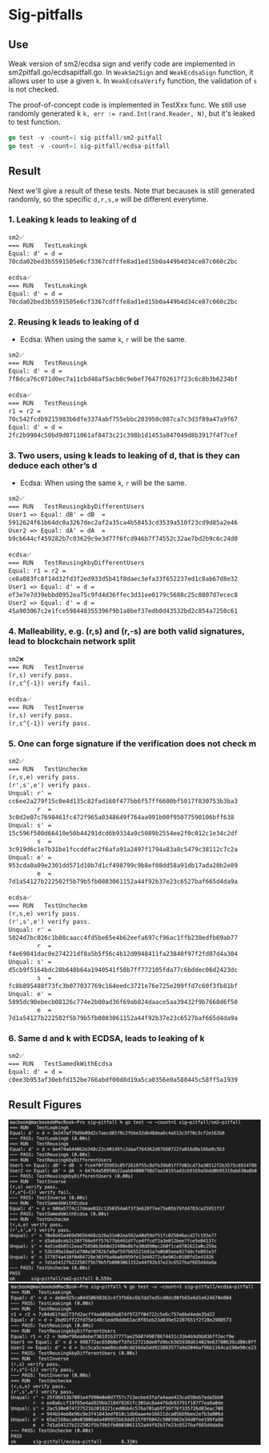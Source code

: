# Sig-pitfalls

## Use

Weak version of sm2/ecdsa sign and verify code are implemented in sm2pitfall.go/ecdsapitfall.go. In ``WeakSm2Sign`` and ``WeakEcdsaSign`` function, it allows user to use a given ``k``. In ``WeakEcdsaVerify`` function, the validation of ``s`` is not checked.

The proof-of-concept code is implemented in TestXxx func. We still use randomly generated k ``k, err := rand.Int(rand.Reader, N)``, but it's leaked to test function.

```go
go test -v -count=1 sig-pitfall/sm2-pitfall
go test -v -count=1 sig-pitfall/ecdsa-pitfall
```

## Result

Next we'll give a result of these tests. Note that because``k`` is still generated randomly, so the specific ``d,r,s,e`` will be different everytime.

### 1. Leaking k leads to leaking of d

```blank
sm2✅
=== RUN   TestLeakingk
Equal: d' = d = 70cda02bed3b5591505e6cf3367cdfffe8ad1ed15b0a449b4d34ce87c060c2bc

ecdsa✅
=== RUN   TestLeakingk
Equal: d' = d = 70cda02bed3b5591505e6cf3367cdfffe8ad1ed15b0a449b4d34ce87c060c2bc
```

### 2. Reusing k leads to leaking of d

- Ecdsa: When using the same `k`, `r` will be the same.

```blank
sm2✅
=== RUN   TestReusingk
Equal: d' = d = 7f8dca76c071d0ec7a11cbd48af5acb0c9ebef7647f02617f23c6c8b3b6234bf

ecdsa✅
=== RUN   TestReusingk
r1 = r2 = 70c542fcdb9215983b6dfe3374abf755ebbc203950c087ca7c3d3f89a47a9f67
Equal: d' = d = 2fc2b9904c50bd9d0711061af8473c21c398b1d1453a847049d8b3917f4f7cef
```

### 3. Two users, using k leads to leaking of d, that is they can deduce each other’s d

- Ecdsa: When using the same `k`, `r` will be the same.

```blank
sm2✅
=== RUN   TestReusingkbyDifferentUsers
User1 => Equal: dB' = dB  = 5912624f61b64dc0a3267dec2af2a35ca4b58453cd3539a510f23cd9d85a2e46
User2 => Equal: dA' = dA  = b9cb644cf459282b7c03629c9e3d77f6fcd946b7f74552c32ae7bd2b9c6c24d0

ecdsa✅
=== RUN   TestReusingkbyDifferentUsers
Equal: r1 = r2 = ce8a083fc8f14d32fd3f2ed933d5b41f8daec3efa33f652237ed1c8ab67d8e32
User1 => Equal: d' = d = ef3e7e7d39ebbd0952ea75c9fd4d36ffec3d31ee0179c5688c25c8807d7ecec8
User2 => Equal: d' = d = 45a903067c2e1fce598448355396f9b1a8bef37edb0d43532bd2c854a7250c61
```

### 4. Malleability, e.g. (r,s) and (r,-s) are both valid signatures, lead to blockchain network split

```blank
sm2❌
=== RUN   TestInverse
(r,s) verify pass.
(r,s^{-1}) verify fail.

ecdsa✅
=== RUN   TestInverse
(r,s) verify pass.
(r,s^{-1}) verify pass.
```

### 5. One can forge signature if the verification does not check m

```blank
sm2✅
=== RUN   TestUncheckm
(r,s,e) verify pass.
(r',s',e') verify pass.
Unqual: r' = cc6ee2a279f15c0e4d135c82fad160f477bb6f57ff6600bf5017f830753b3ba3
        r  = 3c0d2e07c7698461fc472f965a0348649f764aa991b00f95077590106bff638
Unqual: s' = 15c596f500d66410e50b44291dcd6b9334a9c5089b2554ee2f0c012c1e34c2df
        s  = 3c919d6c1e7b31be1fccddfac2f6afa91a2497f1794a83a8c5479c38112c7c2a
Unqual: e' = 953cda0a09e2301dd571d10b7d1cf498799c9b8ef08dd58a91db17ada20b2e89
        e  = 7d1a54127b222502f5b79b5fb0803061152a44f92b37e23c6527baf665d4da9a

ecdsa✅
=== RUN   TestUncheckm
(r,s,e) verify pass.
(r',s',e') verify pass.
Unqual: r' = 5024d7bc026c1b08caacc4fd5be65e4b62eefa697cf96ac1ffb230edfb69ab77
        r  = f4e69841dac0e274221df8a5b5f56c4b12d0948411fa23840f97f2fd07d4a304
Unqual: s' = d5cb9f5164bdc28b648b64a1940541f58b7ff772105fda77c6bddec06d2423dc
        s  = fc8b895488f73fc3b077037769c164eedc3721e76e725e209ffd7c60f3fb81bf
Unqual: e' = 5895dc90ebecb08126c774e2b00ad36f69ab824daace5aa39432f9b7668d6f50
        e  = 7d1a54127b222502f5b79b5fb0803061152a44f92b37e23c6527baf665d4da9a
```

### 6. Same d and k with ECDSA, leads to leaking of k

```blank
sm2✅
=== RUN   TestSamedkWithEcdsa
Equal: d' = d = c0ee3b953af30ebfd152be766abdf00d8d19a5ca0356e0a588445c58ff5a1939
```

## Result Figures

![1](./figure/sm2.png)
![2](./figure/ecdsa.png)
